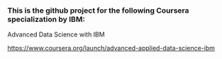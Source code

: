 ### This is the github project for the following Coursera specialization by IBM:

Advanced Data Science with IBM

https://www.coursera.org/launch/advanced-applied-data-science-ibm

